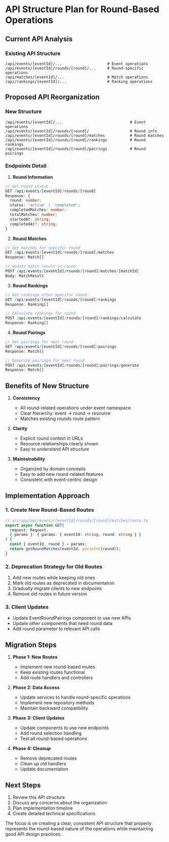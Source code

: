 # API Structure Plan for Round-Based Operations

## Current API Analysis

### Existing API Structure
```
/api/events/[eventId]/...                    # Event operations
/api/events/[eventId]/rounds/[round]/...     # Round-specific operations
/api/matches/[eventId]/...                   # Match operations
/api/rankings/[eventId]/...                  # Ranking operations
```

## Proposed API Reorganization

### New Structure
```
/api/events/[eventId]/...                              # Event operations
/api/events/[eventId]/rounds/[round]/                  # Round info
/api/events/[eventId]/rounds/[round]/matches           # Round matches
/api/events/[eventId]/rounds/[round]/rankings          # Round rankings
/api/events/[eventId]/rounds/[round]/pairings          # Round pairings
```

### Endpoints Detail

1. **Round Information**
```typescript
// Get round status
GET /api/events/[eventId]/rounds/[round]
Response: {
  round: number;
  status: 'active' | 'completed';
  completedMatches: number;
  totalMatches: number;
  startedAt: string;
  completedAt?: string;
}
```

2. **Round Matches**
```typescript
// Get matches for specific round
GET /api/events/[eventId]/rounds/[round]/matches
Response: Match[]

// Update match result in round
POST /api/events/[eventId]/rounds/[round]/matches/[matchId]
Body: MatchResult
```

3. **Round Rankings**
```typescript
// Get rankings after specific round
GET /api/events/[eventId]/rounds/[round]/rankings
Response: Ranking[]

// Calculate rankings for round
POST /api/events/[eventId]/rounds/[round]/rankings/calculate
Response: Ranking[]
```

4. **Round Pairings**
```typescript
// Get pairings for next round
GET /api/events/[eventId]/rounds/[round]/pairings
Response: Match[]

// Generate pairings for next round
POST /api/events/[eventId]/rounds/[round]/pairings/generate
Response: Match[]
```

## Benefits of New Structure

1. **Consistency**
   - All round-related operations under event namespace
   - Clear hierarchy: event -> round -> resource
   - Matches existing rounds route pattern

2. **Clarity**
   - Explicit round context in URLs
   - Resource relationships clearly shown
   - Easy to understand API structure

3. **Maintainability**
   - Organized by domain concepts
   - Easy to add new round-related features
   - Consistent with event-centric design

## Implementation Approach

### 1. Create New Round-Based Routes
```typescript
// src/app/api/events/[eventId]/rounds/[round]/matches/route.ts
export async function GET(
  request: Request,
  { params }: { params: { eventId: string, round: string } }
) {
  const { eventId, round } = params;
  return getRoundMatches(eventId, parseInt(round));
}
```

### 2. Deprecation Strategy for Old Routes
1. Add new routes while keeping old ones
2. Mark old routes as deprecated in documentation
3. Gradually migrate clients to new endpoints
4. Remove old routes in future version

### 3. Client Updates
- Update EventRoundPairings component to use new APIs
- Update other components that need round data
- Add round parameter to relevant API calls

## Migration Steps

1. **Phase 1: New Routes**
   - Implement new round-based routes
   - Keep existing routes functional
   - Add route handlers and controllers

2. **Phase 2: Data Access**
   - Update services to handle round-specific operations
   - Implement new repository methods
   - Maintain backward compatibility

3. **Phase 3: Client Updates**
   - Update components to use new endpoints
   - Add round selection handling
   - Test all round-based operations

4. **Phase 4: Cleanup**
   - Remove deprecated routes
   - Clean up old handlers
   - Update documentation

## Next Steps

1. Review this API structure
2. Discuss any concerns about the organization
3. Plan implementation timeline
4. Create detailed technical specifications

The focus is on creating a clear, consistent API structure that properly represents the round-based nature of the operations while maintaining good API design practices.